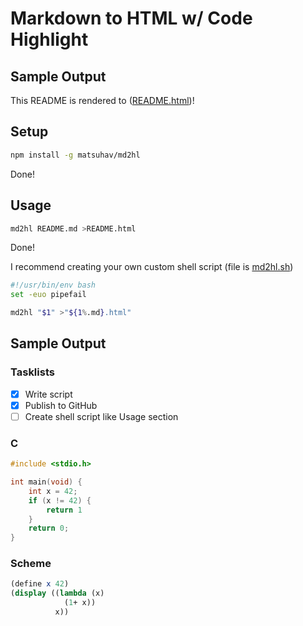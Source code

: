 # Markdown to HTML w/ Code Highlight
## Sample Output
This README is rendered to ([README.html](./README.html))!
## Setup
```sh
npm install -g matsuhav/md2hl
```
Done!

## Usage
```sh
md2hl README.md >README.html
```
Done!

I recommend creating your own custom shell script (file is [md2hl.sh](./md2hl.sh))
```sh
#!/usr/bin/env bash
set -euo pipefail

md2hl "$1" >"${1%.md}.html"
```

## Sample Output
### Tasklists
- [x] Write script
- [x] Publish to GitHub
- [ ] Create shell script like Usage section

### C
```c
#include <stdio.h>

int main(void) {
	int x = 42;
	if (x != 42) {
		return 1
	}
	return 0;
}
```
### Scheme
```scheme
(define x 42)
(display ((lambda (x)
            (1+ x))
          x))
```
